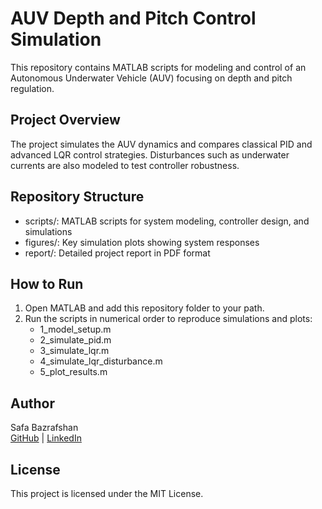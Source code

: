 # AUV Depth and Pitch Control Simulation

This repository contains MATLAB scripts for modeling and control of an Autonomous Underwater Vehicle (AUV) focusing on depth and pitch regulation.

## Project Overview

The project simulates the AUV dynamics and compares classical PID and advanced LQR control strategies. Disturbances such as underwater currents are also modeled to test controller robustness.

## Repository Structure

- scripts/: MATLAB scripts for system modeling, controller design, and simulations
- figures/: Key simulation plots showing system responses
- report/: Detailed project report in PDF format

## How to Run

1. Open MATLAB and add this repository folder to your path.
2. Run the scripts in numerical order to reproduce simulations and plots:
    - 1_model_setup.m
    - 2_simulate_pid.m
    - 3_simulate_lqr.m
    - 4_simulate_lqr_disturbance.m
    - 5_plot_results.m

## Author

Safa Bazrafshan  
[GitHub](https://github.com/safa-bazrafshan) | [LinkedIn](https://linkedin.com/in/safa-bazrafshan-04100a29a) 

## License

This project is licensed under the MIT License.
